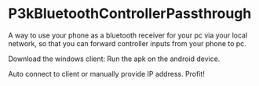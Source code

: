 # P3kBluetoothControllerPassthrough

A way to use your phone as a bluetooth receiver for your pc via your local network, so that you can forward controller inputs from your phone to pc.

Download the windows client:
Run the apk on the android device.

Auto connect to client or manually provide IP address.
Profit!
